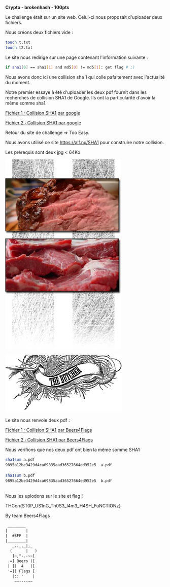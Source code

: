 **Crypto - brokenhash - 100pts**


Le challenge était sur un site web.
Celui-ci nous proposait d'uploader deux fichiers.

Nous créons deux fichiers vide :

```BASH
touch t.txt
touch t2.txt
```

Le site nous redirige sur une page contenant l'information suivante :

```BASH
if sha1[0] == sha1[1] and md5[0] != md5[1]: get flag # ;)
```

Nous avons donc ici une collision sha 1 qui colle pafaitement avec l'actualité du moment.

Notre premier essaye à été d'uploader les deux pdf fournit dans les recherches de collision SHA1 de Google. Ils ont la particularité d'avoir la même somme sha1.

[Fichier 1  : Collision SHA1 par google ](../100/file/shattered-1.pdf)

[Fichier 2  : Collision SHA1 par google ](../100/file/shattered-1.pdf)


Retour du site de challenge => Too Easy.

Nous avons utilisé ce site https://alf.nu/SHA1 pour construire notre collision.

Les prérequis sont deux jpg < 64Ko

![Alt](img/right.jpg "Image 1")

![Alt](img/top.jpg "Image 2")

Le site nous renvoie deux pdf :

[Fichier 1  : Collision SHA1 par Beers4Flags ](../100/file/a.pdf)

[Fichier 2  : Collision SHA1 par Beers4Flags ](../100/file/b.pdf)

Nous verifions que nos deux pdf ont bien la même somme SHA1

```BASH
sha1sum a.pdf 
9895a12be3429d4ca69835aad36527664ed952e5  a.pdf

sha1sum b.pdf
9895a12be3429d4ca69835aad36527664ed952e5  b.pdf
                  
```

Nous les uplodons sur le site et flag !



THCon{ST0P_US1nG_Th0S3_l4m3_H4SH_FuNCTIONz} 


By team Beers4Flags


```
 ________
|        |
|  #BFF  |
|________|
   _.._,_|,_
  (      |   )
   ]~,"-.-~~[
 .=] Beers ([
 | ])  4   ([
 '=]) Flags [
   |:: '    |
    ~~----~~
```
